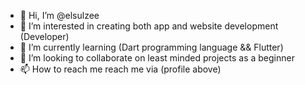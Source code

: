 - 👋 Hi, I’m @elsulzee
- 👀 I’m interested in creating both app and website development  (Developer)
- 🌱 I’m currently learning (Dart programming language && Flutter)
- 💞️ I’m looking to collaborate on least minded projects as a beginner
- 📫 How to reach me reach me via (profile above)

<!---
elsulzee/elsulzee is a ✨ special ✨ repository because its `README.md` (this file) appears on your GitHub profile.
You can click the Preview link to take a look at your changes.
--->
